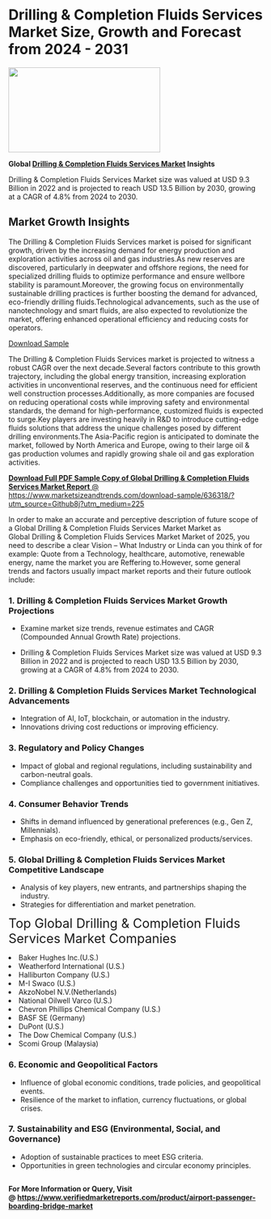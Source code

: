 <H1>Drilling & Completion Fluids Services Market Size, Growth and Forecast from 2024 - 2031</H1><img class="aligncenter size-medium wp-image-584254" src="https://thirdeyenews.in/wp-content/uploads/2024/09/Global-Market-Research-300x168.jpeg" alt="" width="300" height="168" /><p><strong>Global&nbsp;<a href="https://www.marketsizeandtrends.com/download-sample/636318/?utm_source=Github8j?utm_medium=225">Drilling & Completion Fluids Services Market</a> Insights</strong></p><p>Drilling & Completion Fluids Services Market size was valued at USD 9.3 Billion in 2022 and is projected to reach USD 13.5 Billion by 2030, growing at a CAGR of 4.8% from 2024 to 2030.</p><p><h2>Market Growth Insights</h2> <p>The Drilling & Completion Fluids Services market is poised for significant growth, driven by the increasing demand for energy production and exploration activities across oil and gas industries.As new reserves are discovered, particularly in deepwater and offshore regions, the need for specialized drilling fluids to optimize performance and ensure wellbore stability is paramount.Moreover, the growing focus on environmentally sustainable drilling practices is further boosting the demand for advanced, eco-friendly drilling fluids.Technological advancements, such as the use of nanotechnology and smart fluids, are also expected to revolutionize the market, offering enhanced operational efficiency and reducing costs for operators.</p> <p><a href="#">Download Sample</a></p> <p>The Drilling & Completion Fluids Services market is projected to witness a robust CAGR over the next decade.Several factors contribute to this growth trajectory, including the global energy transition, increasing exploration activities in unconventional reserves, and the continuous need for efficient well construction processes.Additionally, as more companies are focused on reducing operational costs while improving safety and environmental standards, the demand for high-performance, customized fluids is expected to surge.Key players are investing heavily in R&D to introduce cutting-edge fluids solutions that address the unique challenges posed by different drilling environments.The Asia-Pacific region is anticipated to dominate the market, followed by North America and Europe, owing to their large oil & gas production volumes and rapidly growing shale oil and gas exploration activities.<p><a href="#"></p><p><span class=""><strong>Download Full PDF Sample Copy of Global Drilling & Completion Fluids Services Market Report</strong> @ <a href="https://www.marketsizeandtrends.com/download-sample/636318/?utm_source=Github8j?utm_medium=225" target="_blank">https://www.marketsizeandtrends.com/download-sample/636318/?utm_source=Github8j?utm_medium=225</a></span></p><p>In order to make an accurate and perceptive description of future scope of a Global&nbsp;Drilling & Completion Fluids Services Market Market as Global&nbsp;Drilling & Completion Fluids Services Market Market of 2025, you need to describe a clear Vision &ndash; What Industry or Linda can you think of for example: Quote from a Technology, healthcare, automotive, renewable energy, name the market you are Reffering to.However, some general trends and factors usually impact market reports and their future outlook include:</p><h3>1.&nbsp;<strong>Drilling & Completion Fluids Services Market Growth Projections</strong></h3><ul><li>Examine market size trends, revenue estimates and CAGR (Compounded Annual Growth Rate) projections.</li><li><p>Drilling & Completion Fluids Services Market size was valued at USD 9.3 Billion in 2022 and is projected to reach USD 13.5 Billion by 2030, growing at a CAGR of 4.8% from 2024 to 2030.</p></li></ul><h3>2.&nbsp;<strong>Drilling & Completion Fluids Services Market Technological Advancements</strong></h3><ul><li>Integration of AI, IoT, blockchain, or automation in the industry.</li><li>Innovations driving cost reductions or improving efficiency.</li></ul><h3>3.&nbsp;<strong>Regulatory and Policy Changes</strong></h3><ul><li>Impact of global and regional regulations, including sustainability and carbon-neutral goals.</li><li>Compliance challenges and opportunities tied to government initiatives.</li></ul><h3>4.&nbsp;<strong>Consumer Behavior Trends</strong></h3><ul><li>Shifts in demand influenced by generational preferences (e.g., Gen Z, Millennials).</li><li>Emphasis on eco-friendly, ethical, or personalized products/services.</li></ul><h3>5.&nbsp;<strong>Global Drilling & Completion Fluids Services Market Competitive Landscape</strong></h3><ul><li>Analysis of key players, new entrants, and partnerships shaping the industry.</li><li>Strategies for differentiation and market penetration.</li></ul><p data-pm-slice="1 1 []"><span style="color: inherit; font-family: inherit; font-size: 25px;">Top Global Drilling & Completion Fluids Services Market Companies</span></p><div class="" data-test-id=""><p><li>Baker Hughes Inc.(U.S.)</li><li> Weatherford International (U.S.)</li><li> Halliburton Company (U.S.)</li><li> M-I Swaco (U.S.)</li><li> AkzoNobel N.V.(Netherlands)</li><li> National Oilwell Varco (U.S.)</li><li> Chevron Phillips Chemical Company (U.S.)</li><li> BASF SE (Germany)</li><li> DuPont (U.S.)</li><li> The Dow Chemical Company (U.S.)</li><li> Scomi Group (Malaysia)</li></p></div><h3>6.&nbsp;<strong>Economic and Geopolitical Factors</strong></h3><ul><li>Influence of global economic conditions, trade policies, and geopolitical events.</li><li>Resilience of the market to inflation, currency fluctuations, or global crises.</li></ul><h3>7.&nbsp;<strong>Sustainability and ESG (Environmental, Social, and Governance)</strong></h3><ul><li>Adoption of sustainable practices to meet ESG criteria.</li><li>Opportunities in green technologies and circular economy principles.</li></ul><h2><strong style="font-size: 14px;">For More Information or Query, Visit @&nbsp;</strong><a style="background-color: #ffffff; font-size: 14px;" href="https://www.marketsizeandtrends.com/report/drilling-completion-fluids-services-market/" target="_blank">https://www.verifiedmarketreports.com/product/airport-passenger-boarding-bridge-market</a></h2>